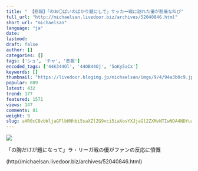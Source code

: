 ```yaml
---
title: " 【悲報】「のお〇ぱいのばかり題にしで」サッカー戦に訪れた優が悲痛な叫び"
full_url: "http://michaelsan.livedoor.biz/archives/52040846.html"
short_url: "michaelsan"
language: "ja"
date: 
lastmod: 
draft: false
author: []
categories: []
tags: ['シュ', 'チャ', '悲報']
encoded_tags: ['44K344Ol', '44OB44Oj', '5oKy5aCx']
keywords: []
thumbnail: "https://livedoor.blogimg.jp/michaelsan/imgs/9/4/94a3b0c9.jpg"
popular: 809
latest: 432
trend: 177
featured: 1571
views: 147
comments: 81
weight: 9
slug: aHR0cC8vbWljaGFlbHNhbi5saXZlZG9vci5iaXovYXJjaGl2ZXMvNTIwNDA4NDYuaHRtbA==
---
```


![](https://livedoor.blogimg.jp/michaelsan/imgs/9/4/94a3b0c9.jpg)

「の胸だけが題になって」ラ・リーガ戦の優がファンの反応に憤慨

(http//michaelsan.livedoor.biz/archives/52040846.html)
